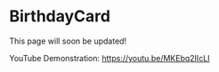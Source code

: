 # BirthdayCard

This page will soon be updated!


YouTube Demonstration: https://youtu.be/MKEbq2IIcLI

